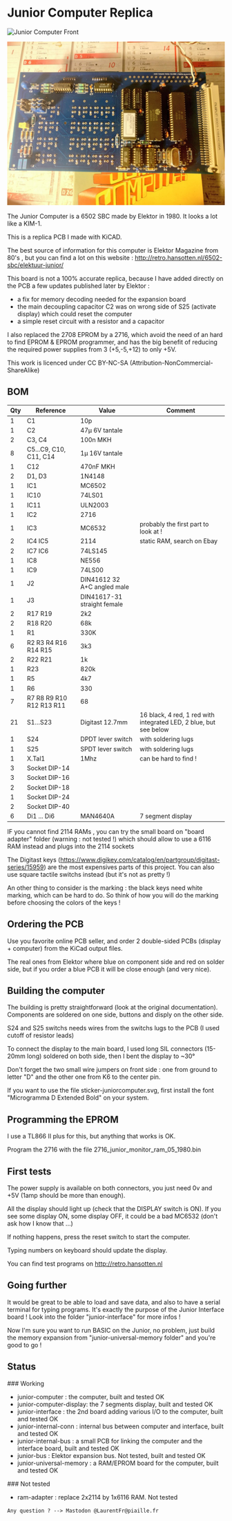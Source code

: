 # Junior Computer Replica

![Junior Computer Front](img/junior_replica_front.jpg?raw=true "Junior Computer Front")

![Junior Computer Back](img/junior_replica_back.jpg?raw=true "Junior Computer Back")

The Junior Computer is a 6502 SBC made by Elektor in 1980. It looks a lot like a KIM-1.

This is a replica PCB I made with KiCAD.

The best source of information for this computer is Elektor Magazine from 80's , but you can find a lot on this website : http://retro.hansotten.nl/6502-sbc/elektuur-junior/

This board is not a 100% accurate replica, because I have added directly on the PCB a few updates published later by Elektor :
* a fix for memory decoding needed for the expansion board
* the main decoupling capacitor C2 was on wrong side of S25 (activate display) which could reset the computer
* a simple reset circuit with a resistor and a capacitor

I also replaced the 2708 EPROM by a 2716, which avoid the need of an hard to find EPROM & EPROM programmer, and has the big benefit of reducing the required power supplies from 3 (+5,-5,+12) to only +5V.

This work is licenced under CC BY-NC-SA (Attribution-NonCommercial-ShareAlike)

## BOM

| Qty | Reference   | Value | Comment |
| --- | --- | --- | --- |
| 1	| C1 |	10p | |
| 1	| C2 |	47µ 6V tantale | |
| 2	| C3, C4 |	100n MKH
| 8	| C5...C9, C10, C11, C14 | 	1µ 16V tantale | |
| 1	| C12 |	470nF MKH | |
| 2	| D1, D3 |	1N4148 | |
| 1	| IC1 |	MC6502 | |
| 1	| IC10 |	74LS01 | |
| 1	| IC11 |	ULN2003 | |
| 1	| IC2 |	2716 | |
| 1	| IC3 |	MC6532 | probably the first part to look at ! |
| 2	| IC4 IC5 |	2114 | static RAM, search on Ebay |
| 2	| IC7 IC6 |	74LS145 | |
| 1	| IC8 |	NE556 | |
| 1	| IC9 |	74LS00 | |
| 1	| J2 |	DIN41612 32 A+C angled male| |
| 1	| J3 |	DIN41617-31 straight female | |
| 2	| R17 R19 |	2k2 | |
| 2	| R18 R20 |	68k | |
| 1 | R1 | 330K | |
| 6	| R2 R3 R4 R16 R14 R15 |	3k3 | |
| 2	| R22 R21 |	1k | |
| 1	| R23 |	820k | |
| 1	| R5 |	4k7 | |
| 1	| R6 |	330 | |
| 7	| R7 R8 R9 R10 R12 R13 R11 |	68 | |
| 21	| S1…S23 |	Digitast 12.7mm | 16 black, 4 red, 1 red with integrated LED, 2 blue, but see below |
| 1	| S24 | DPDT lever switch	| with soldering lugs |
| 1	| S25|	SPDT lever switch | with soldering lugs |
| 1	| X.Tal1 |	1Mhz | can be hard to find ! |
| 3	| Socket DIP-14	| | |
| 3	| Socket DIP-16	| | |
| 2	| Socket DIP-18	| | |
| 1	| Socket DIP-24	| | |
| 2	| Socket DIP-40	| | |
| 6 | Di1 ... Di6 | MAN4640A | 7 segment display |

IF you cannot find 2114 RAMs , you can try the small board on "board adapter" folder (warning : not tested !) which should allow to use a 6116 RAM instead and plugs into the 2114 sockets

The Digitast keys (https://www.digikey.com/catalog/en/partgroup/digitast-series/15959) are the most expensives parts of this project. You can also use square tactile switchs instead (but it's not as pretty !)

An other thing to consider is the marking : the black keys need white marking, which can be hard to do. So think of how you will do the marking before choosing the colors of the keys !

## Ordering the PCB

Use you favorite online PCB seller, and order 2 double-sided PCBs (display + computer) from the KiCad output files.

The real ones from Elektor where blue on component side and red on solder side, but if you order a blue PCB it will be close enough (and very nice).

## Building the computer

The building is pretty straightforward (look at the original documentation). Components are soldered on one side, buttons and disply on the other side.

S24 and S25 switchs needs wires from the switchs lugs to the PCB (I used cutoff of resistor leads)

To connect the display to the main board, I used long SIL connectors (15-20mm long) soldered on both side, then I bent the display to ~30°

Don't forget the two small wire jumpers on front side : one from ground to letter "D" and the other one from K6 to the center pin.

If you want to use the file sticker-juniorcomputer.svg, first install the font "Microgramma D Extended Bold" on your system.

## Programming the EPROM

I use a TL866 II plus for this, but anything that works is OK. 

Program the 2716 with the file 2716_junior_monitor_ram_05_1980.bin

## First tests

The power supply is available on both connectors, you just need 0v and +5V (1amp should be more than enough).

All the display should light up (check that the DISPLAY switch is ON). If you see some display ON, some display OFF, it could be a bad MC6532 (don't ask how I know that ...)

If nothing happens, press the reset switch to start the computer.

Typing numbers on keyboard should update the display.

You can find test programs on http://retro.hansotten.nl

## Going further

It would be great to be able to load and save data, and also to have a serial terminal for typing programs. It's exactly the purpose of the Junior Interface board ! Look into the folder "junior-interface" for more infos !

Now I'm sure you want to run BASIC on the Junior, no problem, just build the memory expansion from "junior-universal-memory folder" and you're good to go !

## Status

### Working

* junior-computer : the computer, built and tested OK
* junior-computer-display: the 7 segments display, built and tested OK
* junior-interface : the 2nd board adding various I/O to the computer, built and tested OK
* junior-internal-conn : internal bus between computer and interface, built and tested OK
* junior-internal-bus : a small PCB for linking the computer and the interface board, built and tested OK
* junior-bus : Elektor expansion bus. Not tested, built and tested OK
* junior-universal-memory : a RAM/EPROM board for the computer, built and tested OK

### Not tested

* ram-adapter : replace 2x2114 by 1x6116 RAM. Not tested

```
Any question ? --> Mastodon @LaurentFr@piaille.fr
```
